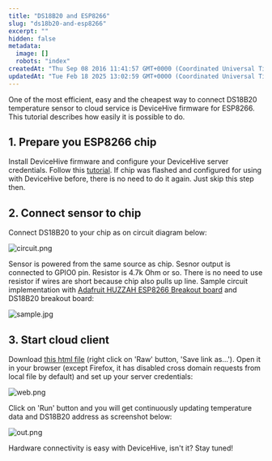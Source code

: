 ```yaml
---
title: "DS18B20 and ESP8266"
slug: "ds18b20-and-esp8266"
excerpt: ""
hidden: false
metadata: 
  image: []
  robots: "index"
createdAt: "Thu Sep 08 2016 11:41:57 GMT+0000 (Coordinated Universal Time)"
updatedAt: "Tue Feb 18 2025 13:02:59 GMT+0000 (Coordinated Universal Time)"
---
```

One of the most efficient, easy and the cheapest way to connect DS18B20 temperature sensor to cloud service is DeviceHive firmware for ESP8266. This tutorial describes how easily it is possible to do.

## 1. Prepare you ESP8266 chip

Install DeviceHive firmware and configure your DeviceHive server credentials. Follow this [tutorial](chip-in-the-cloud-esp8266#getting-started). If chip was flashed and configured for using with DeviceHive before, there is no need to do it again. Just skip this step then.

## 2. Connect sensor to chip

Connect DS18B20 to your chip as on circuit diagram below:

![](https://files.readme.io/23f29b1-circuit.png "circuit.png")

Sensor is powered from the same source as chip. Sesnor output is connected to GPIO0 pin. Resistor is 4.7k Ohm or so. There is no need to use resistor if wires are short because chip also pulls up line. Sample circuit implementation with [Adafruit HUZZAH ESP8266 Breakout board](https://www.adafruit.com/product/2471) and DS18B20 breakout board:

![](https://files.readme.io/5521917-sample.jpg "sample.jpg")

## 3. Start cloud client

Download [this html file](https://github.com/devicehive/esp8266-firmware/blob/develop/examples-cloud/ds18b20-onewire.html) (right click on 'Raw' button, 'Save link as...'). Open it in your browser (except Firefox, it has disabled cross domain requests from local file by default) and set up your server credentials:

![](https://files.readme.io/4e33d51-web.png "web.png")

Click on 'Run' button and you will get continuously updating temperature data and DS18B20 address as screenshot below:

![](https://files.readme.io/3073871-out.png "out.png")

Hardware connectivity is easy with DeviceHive, isn't it? Stay tuned!
